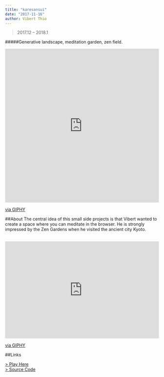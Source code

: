 ```yaml
---
title: "karesansui"
date: "2017-11-16"
author: Vibert Thio
---
```


> 2017.12 – 2018.1



#####Generative landscape, meditation garden, zen field.


<div style="width:100%;height:0;padding-bottom:100%;position:relative;"><iframe src="https://giphy.com/embed/l0HU9Lohx6gHD96FO" width="100%" height="100%" style="position:absolute" frameBorder="0" class="giphy-embed" allowFullScreen></iframe></div><p><a href="https://giphy.com/gifs/webgl-karensansui-l0HU9Lohx6gHD96FO">via GIPHY</a></p>

##About
The central idea of this small side projects is that Vibert wanted to create a space where you can meditate in the browser. He is strongly impressed by the Zen Gardens when he visited the ancient city Kyoto.


<br>



<div style="width:100%;height:0;padding-bottom:63%;position:relative;"><iframe src="https://giphy.com/embed/l49JVsUJTZ9skWb0A" width="100%" height="100%" style="position:absolute" frameBorder="0" class="giphy-embed" allowFullScreen></iframe></div><p><a href="https://giphy.com/gifs/webgl-karesansui-l49JVsUJTZ9skWb0A">via GIPHY</a></p>

##Links

[> Play Here][1]  
[> Source Code][2]  

[1]: https://vibertthio.com/karesansui/
[2]: https://github.com/vibertthio/karesansui
